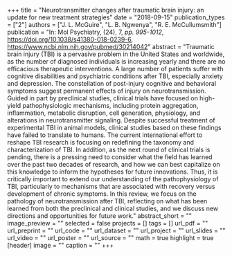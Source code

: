 +++
title = "Neurotransmitter changes after traumatic brain injury: an update for new treatment strategies"
date = "2018-09-15"
publication_types = ["2"]
authors = ["J. L. McGuire", "L. B. Ngwenya", "R. E. McCullumsmith"]
publication = "In: Mol Psychiatry, (24), 7, _pp. 995-1012_, https://doi.org/10.1038/s41380-018-0239-6, https://www.ncbi.nlm.nih.gov/pubmed/30214042"
abstract = "Traumatic brain injury (TBI) is a pervasive problem in the United States and worldwide, as the number of diagnosed individuals is increasing yearly and there are no efficacious therapeutic interventions. A large number of patients suffer with cognitive disabilities and psychiatric conditions after TBI, especially anxiety and depression. The constellation of post-injury cognitive and behavioral symptoms suggest permanent effects of injury on neurotransmission. Guided in part by preclinical studies, clinical trials have focused on high-yield pathophysiologic mechanisms, including protein aggregation, inflammation, metabolic disruption, cell generation, physiology, and alterations in neurotransmitter signaling. Despite successful treatment of experimental TBI in animal models, clinical studies based on these findings have failed to translate to humans. The current international effort to reshape TBI research is focusing on redefining the taxonomy and characterization of TBI. In addition, as the next round of clinical trials is pending, there is a pressing need to consider what the field has learned over the past two decades of research, and how we can best capitalize on this knowledge to inform the hypotheses for future innovations. Thus, it is critically important to extend our understanding of the pathophysiology of TBI, particularly to mechanisms that are associated with recovery versus development of chronic symptoms. In this review, we focus on the pathology of neurotransmission after TBI, reflecting on what has been learned from both the preclinical and clinical studies, and we discuss new directions and opportunities for future work."
abstract_short = ""
image_preview = ""
selected = false
projects = []
tags = []
url_pdf = ""
url_preprint = ""
url_code = ""
url_dataset = ""
url_project = ""
url_slides = ""
url_video = ""
url_poster = ""
url_source = ""
math = true
highlight = true
[header]
image = ""
caption = ""
+++
